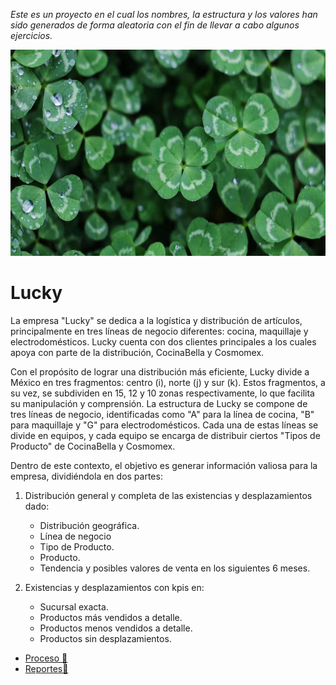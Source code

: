 <p><em>Este es un proyecto en el cual los nombres, la
  estructura y los valores han sido generados de forma aleatoria con el fin de llevar a cabo algunos ejercicios.</em></p>

<p align="center">
  <img src="https://github.com/DiegoAMA/Imagenes/blob/45c3d9fd00291deea85631538911825a46354320/Lucky/trebol-cuatro-hojas.jpg" width="550" height="330"></p>

# Lucky

<p>La empresa "Lucky" se dedica a la logística y distribución de artículos, 
  principalmente en tres líneas de negocio diferentes: cocina, maquillaje y 
  electrodomésticos. Lucky cuenta con dos clientes principales a los cuales apoya con parte de la distribución,
  CocinaBella y Cosmomex. </p>

<p>Con el propósito de lograr una distribución más eficiente, Lucky divide a México en tres fragmentos:
  centro (i), norte (j) y sur (k). Estos fragmentos, a su vez, se subdividen en 15, 12 y 10 zonas respectivamente,
  lo que facilita su manipulación y comprensión. La estructura de Lucky se compone de tres líneas de negocio, 
  identificadas como "A" para la línea de cocina, "B" para maquillaje y "G" para electrodomésticos. Cada una de estas líneas se divide en equipos, y cada equipo se encarga de distribuir ciertos "Tipos de Producto" de CocinaBella y Cosmomex.</p>

Dentro de este contexto, el objetivo es generar información valiosa para la empresa, dividiéndola en dos partes:

1. Distribución general y completa de las existencias y desplazamientos dado:
	- Distribución geográfica.
	- Línea de negocio
	- Tipo de Producto.
	- Producto.
	- Tendencia y posibles valores de venta en los siguientes 6 meses.


2. Existencias y desplazamientos con kpis en:
	- Sucursal exacta.
	- Productos más vendidos a detalle.
	- Productos menos vendidos a detalle.
	- Productos sin desplazamientos.


* [Proceso :frog:](https://github.com/DiegoAMA/Empresa-lucky/blob/c676bf4d4c98c74f2285ff4752cd8a34ef83bcce/Programas/Proceso.md)
* [Reportes🌳](https://github.com/DiegoAMA/Empresa-lucky/blob/a82635a304bbbd73c9ca5cbb90073d111fbdab67/Reportes/Lucky%20Resultados.md)

  
